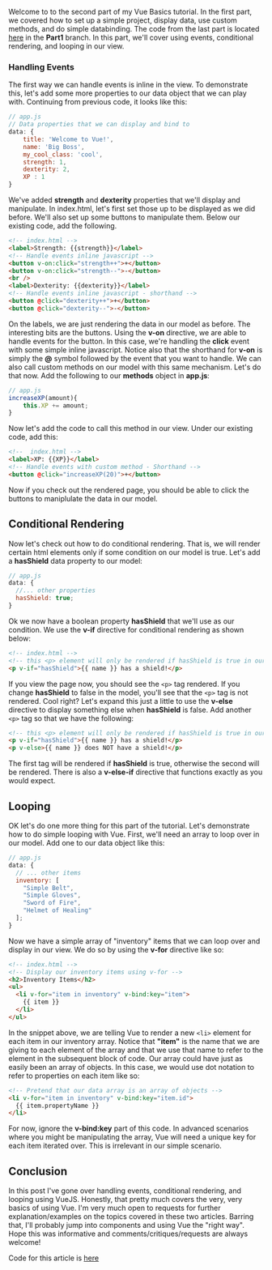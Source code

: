 Welcome to to the second part of my Vue Basics tutorial. In the first part, we covered how to set up a simple project, display data, use custom methods, and do simple databinding. The code from the last part is located [here](https://github.com/nkratzmeyer/vue-basics) in the **Part1** branch. In this part, we'll cover using events, conditional rendering, and looping in our view.

### Handling Events

The first way we can handle events is inline in the view. To demonstrate this, let's add some more properties to our data object that we can play with. Continuing from previous code, it looks like this:

```javascript
// app.js
// Data properties that we can display and bind to
data: {
    title: 'Welcome to Vue!',
    name: 'Big Boss',
    my_cool_class: 'cool',
    strength: 1,
    dexterity: 2,
    XP : 1
}
```

We've added **strength** and **dexterity** properties that we'll display and manipulate. In index.html, let's first set those up to be displayed as we did before. We'll also set up some buttons to manipulate them. Below our existing code, add the following.

```html
<!-- index.html -->
<label>Strength: {{strength}}</label>
<!-- Handle events inline javascript -->
<button v-on:click="strength++">+</button>
<button v-on:click="strength--">-</button>
<br />
<label>Dexterity: {{dexterity}}</label>
<!-- Handle events inline javascript - shorthand -->
<button @click="dexterity++">+</button>
<button @click="dexterity--">-</button>
```

On the labels, we are just rendering the data in our model as before. The interesting bits are the buttons. Using the **v-on** directive, we are able to handle events for the button. In this case, we're handling the **click** event with some simple inline javascript. Notice also that the shorthand for **v-on** is simply the **@** symbol followed by the event that you want to handle. We can also call custom methods on our model with this same mechanism. Let's do that now. Add the following to our **methods** object in **app.js**:

```javascript
// app.js
increaseXP(amount){
    this.XP += amount;
}
```

Now let's add the code to call this method in our view. Under our existing code, add this:

```html
<!--  index.html -->
<label>XP: {{XP}}</label>
<!-- Handle events with custom method - Shorthand -->
<button @click="increaseXP(20)">+</button>
```

Now if you check out the rendered page, you should be able to click the buttons to maniplulate the data in our model.

## Conditional Rendering

Now let's check out how to do conditional rendering. That is, we will render certain html elements only if some condition on our model is true. Let's add a **hasShield** data property to our model:

```javascript
// app.js
data: {
  //... other properties
  hasShield: true;
}
```

Ok we now have a boolean property **hasShield** that we'll use as our condition. We use the **v-if** directive for conditional rendering as shown below:

```html
<!-- index.html -->
<!-- this <p> element will only be rendered if hasShield is true in our model -->
<p v-if="hasShield">{{ name }} has a shield!</p>
```

If you view the page now, you should see the `<p>` tag rendered. If you change **hasShield** to false in the model, you'll see that the `<p>` tag is not rendered. Cool right? Let's expand this just a little to use the **v-else** directive to display something else when **hasShield** is false. Add another `<p>` tag so that we have the following:

```html
<!-- this <p> element will only be rendered if hasShield is true in our model -->
<p v-if="hasShield">{{ name }} has a shield!</p>
<p v-else>{{ name }} does NOT have a shield!</p>
```

The first tag will be rendered if **hasShield** is true, otherwise the second will be rendered. There is also a **v-else-if** directive that functions exactly as you would expect.

## Looping

OK let's do one more thing for this part of the tutorial. Let's demonstrate how to do simple looping with Vue. First, we'll need an array to loop over in our model. Add one to our data object like this:

```javascript
// app.js
data: {
  // ... other items
  inventory: [
    "Simple Belt",
    "Simple Gloves",
    "Sword of Fire",
    "Helmet of Healing"
  ];
}
```

Now we have a simple array of "inventory" items that we can loop over and display in our view. We do so by using the **v-for** directive like so:

```html
<!-- index.html -->
<!-- Display our inventory items using v-for -->
<h2>Inventory Items</h2>
<ul>
  <li v-for="item in inventory" v-bind:key="item">
    {{ item }}
  </li>
</ul>
```

In the snippet above, we are telling Vue to render a new `<li>` element for each item in our inventory array. Notice that **"item"** is the name that we are giving to each element of the array and that we use that name to refer to the element in the subsequent block of code. Our array could have just as easily been an array of objects. In this case, we would use dot notation to refer to properties on each item like so:

```html
<!-- Pretend that our data array is an array of objects -->
<li v-for="item in inventory" v-bind:key="item.id">
  {{ item.propertyName }}
</li>
```
For now, ignore the **v-bind:key** part of this code. In advanced scenarios where you might be manipulating the array, Vue will need a unique key for each item iterated over. This is irrelevant in our simple scenario.

## Conclusion

In this post I've gone over handling events, conditional rendering, and looping using VueJS. Honestly, that pretty much covers the very, very basics of using Vue. I'm very much open to requests for further explanation/examples on the topics covered in these two articles. Barring that, I'll probably jump into components and using Vue the "right way". Hope this was informative and comments/critiques/requests are always welcome!

Code for this article is [here](https://github.com/nkratzmeyer/vue-basics/tree/Part2)
